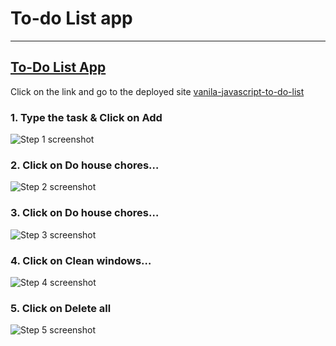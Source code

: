 # To-do List app

---

## [To-Do List App](https://vanila-javascript-to-do-list.netlify.app/)

Click on the link and go to the deployed site [vanila-javascript-to-do-list](https://vanila-javascript-to-do-list.netlify.app/)


### 1. Type the task & Click on Add

![Step 1 screenshot](https://images.tango.us/workflows/25c7015e-1280-4435-a764-de9d2eb493e1/steps/cc26da70-3c2d-4afb-8ec5-21ba18c72258/d878fc89-1a0f-4503-9aaf-e53bd97819c5.png?crop=focalpoint&fit=crop&fp-x=0.6599&fp-y=0.3648&fp-z=2.4870&w=1200&border=2%2CF4F2F7&border-radius=8%2C8%2C8%2C8&border-radius-inner=8%2C8%2C8%2C8&blend-align=bottom&blend-mode=normal&blend-x=0&blend-w=1200&blend64=aHR0cHM6Ly9pbWFnZXMudGFuZ28udXMvc3RhdGljL21hZGUtd2l0aC10YW5nby13YXRlcm1hcmstdjIucG5n&mark-x=415&mark-y=258&m64=aHR0cHM6Ly9pbWFnZXMudGFuZ28udXMvc3RhdGljL2JsYW5rLnBuZz9tYXNrPWNvcm5lcnMmYm9yZGVyPTYlMkNGRjc0NDImdz0zNzAmaD0xNTkmZml0PWNyb3AmY29ybmVyLXJhZGl1cz0xMA%3D%3D)

### 2. Click on Do house chores…

![Step 2 screenshot](https://images.tango.us/workflows/25c7015e-1280-4435-a764-de9d2eb493e1/steps/83cffc84-ff70-481c-8594-818728558411/d30bd285-a981-45cd-b5e2-3f0305a20541.png?crop=focalpoint&fit=crop&fp-x=0.5005&fp-y=0.4801&fp-z=1.3853&w=1200&border=2%2CF4F2F7&border-radius=8%2C8%2C8%2C8&border-radius-inner=8%2C8%2C8%2C8&blend-align=bottom&blend-mode=normal&blend-x=0&blend-w=1200&blend64=aHR0cHM6Ly9pbWFnZXMudGFuZ28udXMvc3RhdGljL21hZGUtd2l0aC10YW5nby13YXRlcm1hcmstdjIucG5n&mark-x=230&mark-y=299&m64=aHR0cHM6Ly9pbWFnZXMudGFuZ28udXMvc3RhdGljL2JsYW5rLnBuZz9tYXNrPWNvcm5lcnMmYm9yZGVyPTYlMkNGRjc0NDImdz03MzkmaD03NyZmaXQ9Y3JvcCZjb3JuZXItcmFkaXVzPTEw)

### 3. Click on Do house chores…

![Step 3 screenshot](https://images.tango.us/workflows/25c7015e-1280-4435-a764-de9d2eb493e1/steps/962c8321-c1e7-4a29-9cb4-b901483af420/240822eb-1e99-4825-8d09-66f7d9a6f2e6.png?crop=focalpoint&fit=crop&fp-x=0.7010&fp-y=0.4861&fp-z=2.6471&w=1200&border=2%2CF4F2F7&border-radius=8%2C8%2C8%2C8&border-radius-inner=8%2C8%2C8%2C8&blend-align=bottom&blend-mode=normal&blend-x=0&blend-w=1200&blend64=aHR0cHM6Ly9pbWFnZXMudGFuZ28udXMvc3RhdGljL21hZGUtd2l0aC10YW5nby13YXRlcm1hcmstdjIucG5n&mark-x=531&mark-y=268&m64=aHR0cHM6Ly9pbWFnZXMudGFuZ28udXMvc3RhdGljL2JsYW5rLnBuZz9tYXNrPWNvcm5lcnMmYm9yZGVyPTYlMkNGRjc0NDImdz0xMzkmaD0xMzkmZml0PWNyb3AmY29ybmVyLXJhZGl1cz0xMA%3D%3D)

### 4. Click on Clean windows…

![Step 4 screenshot](https://images.tango.us/workflows/25c7015e-1280-4435-a764-de9d2eb493e1/steps/b1bb4abc-c950-4d3a-bab6-307020c7e6ba/6a865549-e861-42d1-b04b-5cfe41f5ed6c.png?crop=focalpoint&fit=crop&fp-x=0.5005&fp-y=0.5514&fp-z=1.3853&w=1200&border=2%2CF4F2F7&border-radius=8%2C8%2C8%2C8&border-radius-inner=8%2C8%2C8%2C8&blend-align=bottom&blend-mode=normal&blend-x=0&blend-w=1200&blend64=aHR0cHM6Ly9pbWFnZXMudGFuZ28udXMvc3RhdGljL21hZGUtd2l0aC10YW5nby13YXRlcm1hcmstdjIucG5n&mark-x=230&mark-y=299&m64=aHR0cHM6Ly9pbWFnZXMudGFuZ28udXMvc3RhdGljL2JsYW5rLnBuZz9tYXNrPWNvcm5lcnMmYm9yZGVyPTYlMkNGRjc0NDImdz03MzkmaD03NyZmaXQ9Y3JvcCZjb3JuZXItcmFkaXVzPTEw)

### 5. Click on Delete all

![Step 5 screenshot](https://images.tango.us/workflows/25c7015e-1280-4435-a764-de9d2eb493e1/steps/b6ebd10a-9910-46b6-922b-ca2cad6d455b/75f37dcf-6013-47dd-ab56-4b7094e65f53.png?crop=focalpoint&fit=crop&fp-x=0.3578&fp-y=0.6519&fp-z=2.1769&w=1200&border=2%2CF4F2F7&border-radius=8%2C8%2C8%2C8&border-radius-inner=8%2C8%2C8%2C8&blend-align=bottom&blend-mode=normal&blend-x=0&blend-w=1200&blend64=aHR0cHM6Ly9pbWFnZXMudGFuZ28udXMvc3RhdGljL21hZGUtd2l0aC10YW5nby13YXRlcm1hcmstdjIucG5n&mark-x=392&mark-y=268&m64=aHR0cHM6Ly9pbWFnZXMudGFuZ28udXMvc3RhdGljL2JsYW5rLnBuZz9tYXNrPWNvcm5lcnMmYm9yZGVyPTYlMkNGRjc0NDImdz00MTYmaD0xMzkmZml0PWNyb3AmY29ybmVyLXJhZGl1cz0xMA%3D%3D)
